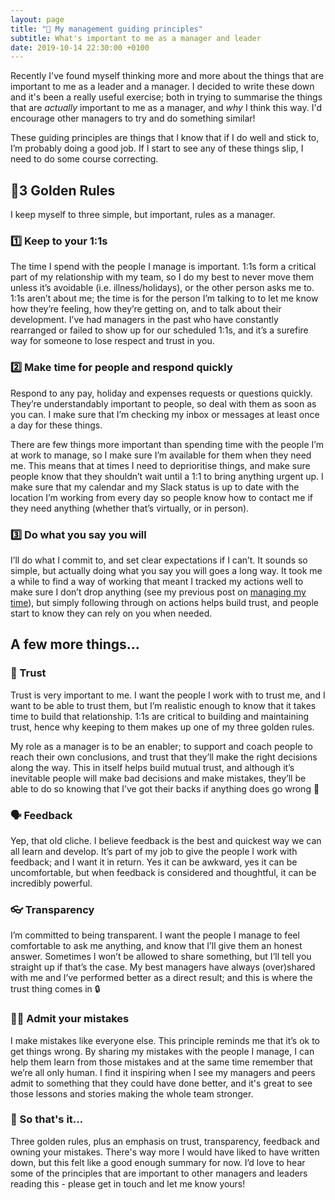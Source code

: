 ```yaml
---
layout: page
title: "🧭 My management guiding principles"
subtitle: What's important to me as a manager and leader
date: 2019-10-14 22:30:00 +0100
---
```

Recently I've found myself thinking more and more about the things that are important to me as a leader and a manager. I decided to write these down and it's been a really useful exercise; both in trying to summarise the things that are _actually_ important to me as a manager, and _why_ I think this way. I'd encourage other managers to try and do something similar!

These guiding principles are things that I know that if I do well and stick to, I’m probably doing a good job. If I start to see any of these things slip, I need to do some course correcting.

## **🏅3 Golden Rules**

I keep myself to three simple, but important, rules as a manager.

### **1️⃣ Keep to your 1:1s**

The time I spend with the people I manage is important. 1:1s form a critical part of my relationship with my team, so I do my best to never move them unless it’s avoidable (i.e. illness/holidays), or the other person asks me to. 1:1s aren’t about me; the time is for the person I’m talking to to let me know how they’re feeling, how they’re getting on, and to talk about their development. I’ve had managers in the past who have constantly rearranged or failed to show up for our scheduled 1:1s, and it’s a surefire way for someone to lose respect and trust in you.

### **2️⃣ Make time for people and respond quickly**

Respond to any pay, holiday and expenses requests or questions quickly. They’re understandably important to people, so deal with them as soon as you can. I make sure that I’m checking my inbox or messages at least once a day for these things.

There are few things more important than spending time with the people I’m at work to manage, so I make sure I’m available for them when they need me. This means that at times I need to deprioritise things, and make sure people know that they shouldn’t wait until a 1:1 to bring anything urgent up. I make sure that my calendar and my Slack status is up to date with the location I’m working from every day so people know how to contact me if they need anything (whether that’s virtually, or in person).

### **3️⃣ Do what you say you will**

I’ll do what I commit to, and set clear expectations if I can’t. It sounds so simple, but actually doing what you say you will goes a long way. It took me a while to find a way of working that meant I tracked my actions well to make sure I don’t drop anything (see my previous post on [managing my time](https://lukebriscoe.com/managing-time/)), but simply following through on actions helps build trust, and people start to know they can rely on you when needed.

## **A few more things...**

### **🤝 Trust**

Trust is very important to me. I want the people I work with to trust me, and I want to be able to trust them, but I’m realistic enough to know that it takes time to build that relationship. 1:1s are critical to building and maintaining trust, hence why keeping to them makes up one of my three golden rules.

My role as a manager is to be an enabler; to support and coach people to reach their own conclusions, and trust that they’ll make the right decisions along the way. This in itself helps build mutual trust, and although it’s inevitable people will make bad decisions and make mistakes, they’ll be able to do so knowing that I’ve got their backs if anything does go wrong 💪

### **🗣 Feedback**

Yep, that old cliche. I believe feedback is the best and quickest way we can all learn and develop. It’s part of my job to give the people I work with feedback; and I want it in return. Yes it can be awkward, yes it can be uncomfortable, but when feedback is considered and thoughtful, it can be incredibly powerful.

### **👓 Transparency**

I’m committed to being transparent. I want the people I manage to feel comfortable to ask me anything, and know that I’ll give them an honest answer. Sometimes I won’t be allowed to share something, but I’ll tell you straight up if that’s the case. My best managers have always (over)shared with me and I’ve performed better as a direct result; and this is where the trust thing comes in 🔒

### **🙋‍♂️ Admit your mistakes**

I make mistakes like everyone else. This principle reminds me that it’s ok to get things wrong. By sharing my mistakes with the people I manage, I can help them learn from those mistakes and at the same time remember that we’re all only human. I find it inspiring when I see my managers and peers admit to something that they could have done better, and it's great to see those lessons and stories making the whole team stronger.

### **💪 So that's it...**

Three golden rules, plus an emphasis on trust, transparency, feedback and owning your mistakes. There's way more I would have liked to have written down, but this felt like a good enough summary for now. I’d love to hear some of the principles that are important to other managers and leaders reading this - please get in touch and let me know yours!
